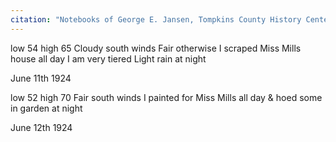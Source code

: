 ```yaml
---
citation: "Notebooks of George E. Jansen, Tompkins County History Center."
---
```


low 54 high 65  Cloudy south winds  Fair otherwise  I scraped Miss Mills house all day  I am very tiered  Light rain at night

June 11th 1924

low 52 high 70  Fair south winds  I painted for Miss Mills all day & hoed some in garden at night

June 12th 1924


